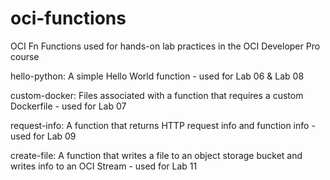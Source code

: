 # oci-functions
OCI Fn Functions used for hands-on lab practices in the OCI Developer Pro course

hello-python: A simple Hello World function - used for Lab 06 & Lab 08

custom-docker: Files associated with a function that requires a custom Dockerfile - used for Lab 07

request-info: A function that returns HTTP request info and function info - used for Lab 09

create-file: A function that writes a file to an object storage bucket and writes info to an OCI Stream - used for Lab 11
